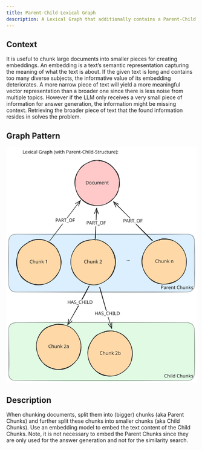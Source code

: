 ```yaml
---
title: Parent-Child Lexical Graph
description: A Lexical Graph that additionally contains a Parent-Child Structure
---
```


## Context

It is useful to chunk large documents into smaller pieces for creating embeddings. An embedding is a text’s semantic representation capturing the meaning of what the text is about. If the given text is long and contains too many diverse subjects, the informative value of its embedding deteriorates.
A more narrow piece of text will yield a more meaningful vector representation than a broader one since there is less noise from multiple topics. However if the LLM only receives a very small piece of information for answer generation, the information might be missing context. Retrieving the broader piece of text that the found information resides in solves the problem.

## Graph Pattern

![Graph](../../../../assets/images/knowledge-graph-parent-child.svg)

## Description

When chunking documents, split them into (bigger) chunks (aka Parent Chunks) and further split these chunks into smaller chunks (aka Child Chunks). Use an embedding model to embed the text content of the Child Chunks. Note, it is not necessary to embed the Parent Chunks since they are only used for the answer generation and not for the similarity search.

